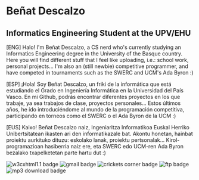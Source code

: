 # Beñat Descalzo

## Informatics Engineering Student at the UPV/EHU

[ENG] Halo! I'm Beñat Descalzo, a CS nerd who's currently studying an Informatics Engineering degree in the University of the Basque country. Here you will find different stuff that I feel like uploading, i.e.: school work, personal projects...
I'm also an (still newbie) competitive programmer, and have competed in tournaments such as the SWERC and UCM's Ada Byron :)

[ESP] ¡Hola! Soy Beñat Descalzo, un friki de la informática que está estudiando el Grado en Ingeniería Informática en la Universidad del País Vasco. En mi Github, podrás encontrar diferentes proyectos en los que trabaje, ya sea trabajos de clase, proyectos personales...
Estos últimos años, he ido introduciéndome al mundo de la programación competitiva, participando en torneos como el SWERC o el Ada Byron de la UCM :)

[EUS] Kaixo! Beñat Descalzo naiz, Ingeniaritza Informatikoa Euskal Herriko Unibertsitatean ikasten ari den informatikazale bat. Akontu honetan, hainbat proiektu aurkituko dituzu: eskolako lanak, proiektu pertsonalak...
Kirol-programazioan hasiberria naiz ere, eta SWERC edo UCM-ren Ada Byron bezalako txapelketetan parte hartu dut :)

![w3cxhtml1.1 badge](https://web.badges.world/badges/feeds/w3cxhtml1.1.png) ![gmail badge](https://web.badges.world/badges/contact/gotgmail_80x15.gif) ![crickets corner badge](https://web.badges.world/badges/blogs/cricketcorner_copy1.gif) ![ftp badge](https://web.badges.world/badges/programs/smartftp.gif) ![mp3 download badge](https://web.badges.world/badges/music/mp3_download.png)
